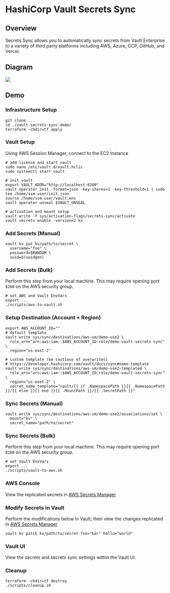 # HashiCorp Vault Secrets Sync

## Overview
Secrets Sync allows you to automatically sync secrets from Vault Enterprise to a variety of third party platforms including AWS, Azure, GCP, GitHub, and Vercel.

## Diagram
<img src="https://www.hashicorp.com/_next/image?url=https%3A%2F%2Fwww.datocms-assets.com%2F2885%2F1712857918-vault-secrets-sync-final.png&w=3840&q=75">

## Demo

### Infrastructure Setup
```shell
git clone ...
cd ./vault-secrets-sync-demo/
terraform -chdir=tf apply
```

### Vault Setup
Using AWS Session Manager, connect to the EC2 Instance
```shell
# add license and start vault
sudo nano /etc/vault.d/vault.hclic
sudo systemctl start vault

# init vault
export VAULT_ADDR="http://localhost:8200"
vault operator init -format=json -key-shares=1 -key-threshold=1 | sudo tee /home/ssm-user/init.json
source /home/ssm-user/vault.env
vault operator unseal $VAULT_UNSEAL

# activation and mount setup
vault write -f sys/activation-flags/secrets-sync/activate
vault secrets enable -version=2 kv
```

### Add Secrets (Manual)
```shell
vault kv put kv/path/to/secret \
  username="foo" \
  password=$RANDOM \
  uuid=$(uuidgen)
```

### Add Secrets (Bulk)
Perform this step from your local machine. This may require opening port `8200` on the AWS security group.
```shell
# set AWS and Vault EnvVars
export ...
./scripts/aws-to-vault.sh
```

### Setup Destination (Account + Region)
```shell
export AWS_ACCOUNT_ID=""
# default template
vault write sys/sync/destinations/aws-sm/demo-use2 \
  role_arn="arn:aws:iam::$AWS_ACCOUNT_ID:role/demo-vault-secrets-sync" \
  region="us-east-2"

# custom template (be cautious of overwrites)
# https://developer.hashicorp.com/vault/docs/sync#name-template
vault write sys/sync/destinations/aws-sm/demo-use2-templated \
  role_arn="arn:aws:iam::$AWS_ACCOUNT_ID:role/demo-vault-secrets-sync" \
  region="us-east-2" \
  secret_name_template="vault/{{ if .NamespacePath }}{{ .NamespacePath }}/{{ else }}{{ end }}{{ .MountPath }}/{{ .SecretPath }}"
```

### Sync Secrets (Manual)
```shell
vault write sys/sync/destinations/aws-sm/demo-use2/associations/set \
  mount="kv" \
  secret_name="path/to/secret"
```

### Sync Secrets (Bulk)
Perform this step from your local machine. This may require opening port `8200` on the AWS security group.
```shell
# set Vault EnvVars
export ...
./scripts/vault-to-aws.sh
```

### AWS Console
View the replicated secrets in [AWS Secrets Manager](https://console.aws.amazon.com/secretsmanager/listsecrets)

### Modify Secrets in Vault
Perform the modifications below in Vault; then view the changes replicated in [AWS Secrets Manager](https://console.aws.amazon.com/secretsmanager/listsecrets)
```shell
vault kv patch kv/path/to/secret foo="bar" hello="world"
```

### Vault UI
View the secrets and secrets sync settings within the Vault UI.

### Cleanup
```shell
terraform -chdir=tf destroy
./scripts/cleanup.sh
```

